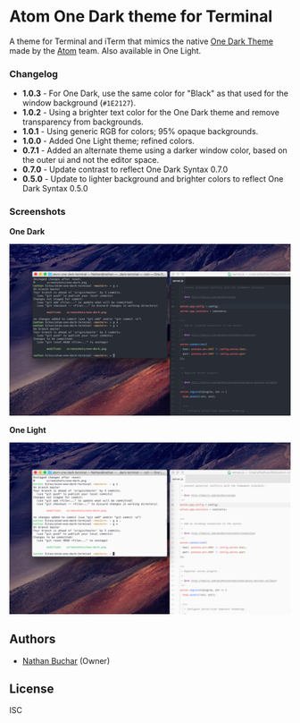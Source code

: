 # Atom One Dark theme for Terminal

A theme for Terminal and iTerm that mimics the native [One Dark Theme](https://atom.io/themes/one-dark-syntax) made by the [Atom](http://atom.io) team. Also available in One Light.



### Changelog
- **1.0.3** - For One Dark, use the same color for "Black" as that used for the window background (`#1E2127`).
- **1.0.2** - Using a brighter text color for the One Dark theme and remove transparency from backgrounds.
- **1.0.1** - Using generic RGB for colors; 95% opaque backgrounds.
- **1.0.0** - Added One Light theme; refined colors.
- **0.7.1** - Added an alternate theme using a darker window color, based on the outer ui and not the editor space.
- **0.7.0** - Update contrast to reflect One Dark Syntax 0.7.0
- **0.5.0** - Update to lighter background and brighter colors to reflect One Dark Syntax 0.5.0



### Screenshots

**One Dark**

![Screenshot](./screenshots/one-dark.png)

**One Light**

![Screenshot](./screenshots/one-light.png)



## Authors
* [Nathan Buchar](mailto:hello@nathanbuchar.com) (Owner)



## License
ISC
